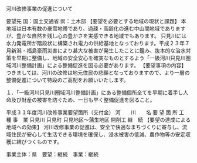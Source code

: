 河川改修事業の促進について

要望先	国：国土交通省
	県：土木部
【要望を必要とする地域の現状と課題】
本地域は日本有数の豪雪地帯であり、過疎・高齢化の進む中山間地域でありますが、豊かな自然を残し心の豊かさを実感できる地域でもあります。
只見川には水力発電所が階段状に構築され電力の供給基地となっております。平成２３年７月新潟・福島豪雨災害により甚大な被害が発生したことに鑑み、抜本的な治水対策を早期に整備し、地域の安全安心を確実なものとするよう「一級河川只見川圏域河川整備計画」による整備促進を図る必要があります。
【要望事項の内容】
つきましては、河川の改修は地元住民の悲願となっておりますので、より一層の整備促進について特段のご高配をお願いいたします。

１．「一級河川只見川圏域河川整備計画」にある整備個所全てを早期に着手し人命及び財産の被害を防ぐため、一日も早く整備促進を図ること。

平成３１年度河川改修事業要望箇所（交付金）
河　　川　　名	要 望 箇 所	工　種	事　業
只見川	只見町
只見地区～蒲生地区	開削工	継　続
【要望の達成による地域への効果】
河川改修事業の促進は、安全で快適なまちづくりに寄与し、流域住民が安心して生活できる環境を確保し、浸水被害の低減、農作物等の安定収穫に結びつくものです。











事業主体：県　要望：継続　事業：継続